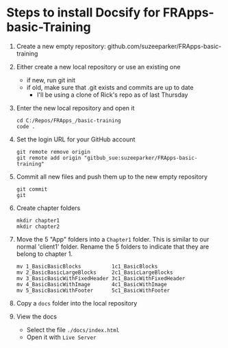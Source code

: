 
# Steps to install Docsify for FRApps-basic-Training

   1. Create a new empty repository: github.com/suzeeparker/FRApps-basic-training

   2. Either create a new local repository or use an existing one
      - if new, run git init
      - if old, make sure that .git exists and commits are up to date
        - I'll be using a clone of Rick's repo as of last Thursday

   3. Enter the new local repository and open it
      ```
      cd C:/Repos/FRApps_/basic-training
      code . 
      ```
      
   4. Set the login URL for your GitHub account
      ```
      git remote remove origin
      git remote add origin "gitbub_sue:suzeeparker/FRApps-basic-training"
      ```
   
   5. Commit all new files and push them up to the new empty repository 
      ``` 
      git commit 
      git 
      ``` 
   
   6. Create chapter folders
      ```
      mkdir chapter1
      mkdir chapter2
      ```

   7. Move the 5 "App" folders into a `Chapter1` folder.
      This is similar to our normal 'client1' folder. Rename the 5 folders
      to indicate that they are belong to chapter 1.
      ```
      mv 1_BasicBasicBlocks          1c1_BasicBlocks
      mv 2_BasicBasicLargeBlocks     2c1_BasicLargeBlocks
      mv 3_BasicBasicWithFixedHeader 3c1_BasicWithFixedHeader
      mv 4_BasicBasicWithImage       4c1_BasicWithImage
      mv 5_BasicBasicWithFooter      5c1_BasicWithFooter
      ```

   8. Copy a `docs` folder into the local repository
   
   9. View the docs 
      - Select the file `./docs/index.html`
      - Open it with `Live Server`
      
   
   